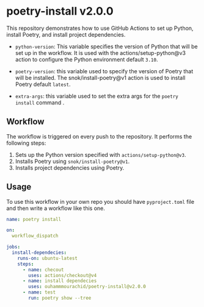 # poetry-install v2.0.0

This repository demonstrates how to use GitHub Actions to set up Python, install Poetry, and install project dependencies.

- `python-version`: This variable specifies the version of Python that will be set up in the workflow. It is used with the actions/setup-python@v3 action to configure the Python environment default `3.10`.

- `poetry-version`: this variable used to specify the version of Poetry that will be installed. The snok/install-poetry@v1 action is used to install Poetry default `latest`.

- `extra-args`: this variable used to set the extra args for the `poetry install` command .

## Workflow

The workflow is triggered on every push to the repository. It performs the following steps:

1. Sets up the Python version specified with `actions/setup-python@v3`.
2. Installs Poetry using `snok/install-poetry@v1`.
3. Installs project dependencies using Poetry.

## Usage

To use this workflow in your own repo you should have `pyproject.toml` file and then write a workflow like this one.

```yml
name: poetry install

on:
  workflow_dispatch

jobs:
  install-dependecies:
    runs-on: ubuntu-latest
    steps:
      - name: checout
        uses: actions/checkout@v4
      - name: install dependecies
        uses: ouhammmourachid/poetry-install@v2.0.0
      - name: test
        run: poetry show --tree

```
